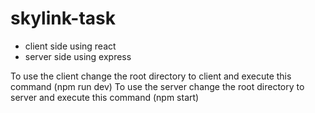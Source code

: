 # skylink-task

- client side using react
- server side using express

To use the client change the root directory to client and execute this command (npm run dev)
To use the server change the root directory to server and execute this command (npm start)
